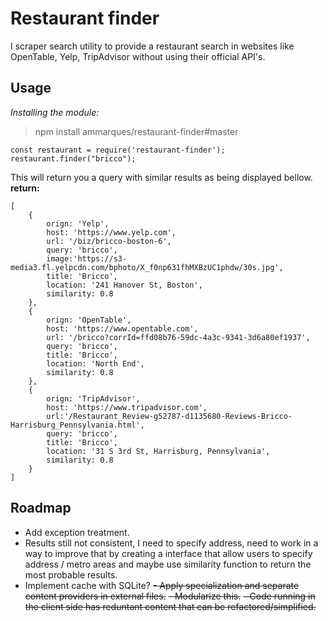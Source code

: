 # Restaurant finder
I scraper search utility to provide a restaurant search in websites like OpenTable, Yelp, TripAdvisor without using their official API's.

## Usage

*Installing the module:*
> npm install ammarques/restaurant-finder#master

```
const restaurant = require('restaurant-finder');
restaurant.finder("bricco");
```
This will return you a query with similar results as being displayed bellow.
**return:**
```
[
    { 
        orign: 'Yelp',
        host: 'https://www.yelp.com',
        url: '/biz/bricco-boston-6',
        query: 'bricco',
        image:'https://s3-media3.fl.yelpcdn.com/bphoto/X_f0np631fhMXBzUC1phdw/30s.jpg',
        title: 'Bricco',
        location: '241 Hanover St, Boston',
        similarity: 0.8 
    },
    { 
        orign: 'OpenTable',
        host: 'https://www.opentable.com',
        url: '/bricco?corrId=ffd08b76-59dc-4a3c-9341-3d6a80ef1937',
        query: 'bricco',
        title: 'Bricco',
        location: 'North End',
        similarity: 0.8 
    },
    { 
        orign: 'TripAdvisor',
        host: 'https://www.tripadvisor.com',
        url:'/Restaurant_Review-g52787-d1135680-Reviews-Bricco-Harrisburg_Pennsylvania.html',
        query: 'bricco',
        title: 'Bricco',
        location: '31 S 3rd St, Harrisburg, Pennsylvania',
        similarity: 0.8 
    }
]
```
## Roadmap

- Add exception treatment.
- Results still not consistent, I need to specify address, need to work in a way to improve that by creating a interface that allow users to specify address / metro areas and maybe use similarity function to return the most probable results.
- Implement cache with SQLite?
~~- Apply specialization and separate content providers in external files.~~
~~- Modularize this.~~
~~- Code running in the client side has reduntant content that can be refactored/simplified.~~